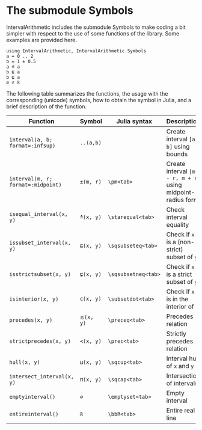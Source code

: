 # The submodule Symbols

IntervalArithmetic includes the submodule Symbols to make coding a bit simpler with respect to the use of some functions of the library. Some examples are provided here.

```@repl
using IntervalArithmetic, IntervalArithmetic.Symbols
a = 0 .. 2
b = 1 ± 0.5
a ≛ a
b ⊑ a
b ⋤ a
∅ ⪽ ℝ
```

The following table summarizes the functions, the usage with the corresponding (unicode) symbols, how to obtain the symbol in Julia, and a brief description of the function.

| Function                           | Symbol    | Julia syntax        | Description                                                 |
|------------------------------------|-----------|---------------------|-------------------------------------------------------------|
| `interval(a, b; format=:infsup)`   | `..(a,b)` |                     | Create interval `[a, b]` using bounds                       |
| `interval(m, r; format=:midpoint)` | `±(m, r)` | `\pm<tab>`          | Create interval `[m - r, m + r]` using midpoint-radius form |
| `isequal_interval(x, y)`           | `≛(x, y)` | `\starequal<tab>`   | Check interval equality                                     |
| `issubset_interval(x, y)`          | `⊑(x, y)` | `\sqsubseteq<tab>`  | Check if `x` is a (non-strict) subset of `y`                |
| `isstrictsubset(x, y)`             | `⋤(x, y)` | `\sqsubsetneq<tab>` | Check if `x` is a strict subset of `y`                      |
| `isinterior(x, y)`                 | `⪽(x, y)` | `\subsetdot<tab>`   | Check if `x` is in the interior of `y`                      |
| `precedes(x, y)`                   | `⪯(x, y)` | `\preceq<tab>`      | Precedes relation                                           |
| `strictprecedes(x, y)`             | `≺(x, y)` | `\prec<tab>`        | Strictly precedes relation                                  |
| `hull(x, y)`                       | `⊔(x, y)` | `\sqcup<tab>`       | Interval hull of `x` and `y`                                |
| `intersect_interval(x, y)`         | `⊓(x, y)` | `\sqcap<tab>`       | Intersection of intervals                                   |
| `emptyinterval()`                  | `∅`       | `\emptyset<tab>`    | Empty interval                                              |
| `entireinterval()`                 | `ℝ`       | `\bbR<tab>`         | Entire real line                                            |
